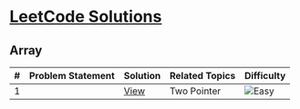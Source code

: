 # [LeetCode Solutions](https://github.com/rohitkumar-rk/Problem-Solving/tree/master/LeetCode)

## Array

| #             | Problem Statement| Solution |  Related Topics | Difficulty |
| ----- | ------------- | ------------- |------------- | ------------- |
| 1  | [](http)  | [View]() | Two Pointer |  ![Easy](https://github.com/rohitkumar-rk/Problem-Solving/blob/master/Tags/easy.svg?raw=true) |

